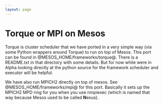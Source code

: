 ```yaml
---
layout: page
---
```


# Torque or MPI on Mesos

Torque is cluster scheduler that we have ported in a very simple way (via some Python wrappers around Torque) to run on top of Mesos. This port can be found in @MESOS_HOME/frameworks/torque@. There is a README.txt in that directory with some details. But for now while were in Alpha looking directly at the python source for the framework scheduler and executor will be helpful.

We have also run MPICH2 directly on top of mesos. See @MESOS_HOME/frameworks/mpi@ for this port. Basically it sets up the MPICH2 MPD ring for you when you use nmpiexec (which is named that way because Mesos used to be called **N**exus).